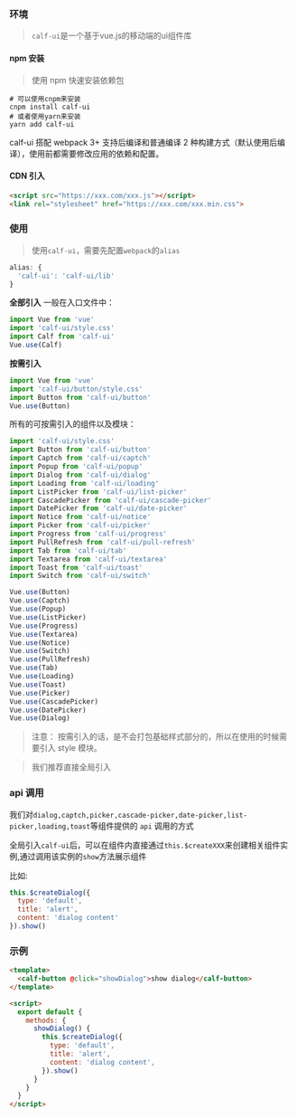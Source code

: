 ### 环境

> `calf-ui`是一个基于vue.js的移动端的ui组件库

#### npm 安装

> 使用 npm 快速安装依赖包

```shell
# 可以使用cnpm来安装
cnpm install calf-ui
# 或者使用yarn来安装
yarn add calf-ui
```

calf-ui 搭配 webpack 3+ 支持后编译和普通编译 2 种构建方式（默认使用后编译），使用前都需要修改应用的依赖和配置。

#### CDN 引入

```html
<script src="https://xxx.com/xxx.js"></script>
<link rel="stylesheet" href="https://xxx.com/xxx.min.css">
```

### 使用

> 使用`calf-ui`，需要先配置`webpack`的`alias`

```javascript
alias: {
  'calf-ui': 'calf-ui/lib'
}
```

**全部引入**
一般在入口文件中：

```javascript
import Vue from 'vue'
import 'calf-ui/style.css'
import Calf from 'calf-ui'
Vue.use(Calf)
```

**按需引入**

```javascript
import Vue from 'vue'
import 'calf-ui/button/style.css'
import Button from 'calf-ui/button'
Vue.use(Button)
```

所有的可按需引入的组件以及模块：

```javascript
import 'calf-ui/style.css'
import Button from 'calf-ui/button'
import Captch from 'calf-ui/captch'
import Popup from 'calf-ui/popup'
import Dialog from 'calf-ui/dialog'
import Loading from 'calf-ui/loading'
import ListPicker from 'calf-ui/list-picker'
import CascadePicker from 'calf-ui/cascade-picker'
import DatePicker from 'calf-ui/date-picker'
import Notice from 'calf-ui/notice'
import Picker from 'calf-ui/picker'
import Progress from 'calf-ui/progress'
import PullRefresh from 'calf-ui/pull-refresh'
import Tab from 'calf-ui/tab'
import Textarea from 'calf-ui/textarea'
import Toast from 'calf-ui/toast'
import Switch from 'calf-ui/switch'

Vue.use(Button)
Vue.use(Captch)
Vue.use(Popup)
Vue.use(ListPicker)
Vue.use(Progress)
Vue.use(Textarea)
Vue.use(Notice)
Vue.use(Switch)
Vue.use(PullRefresh)
Vue.use(Tab)
Vue.use(Loading)
Vue.use(Toast)
Vue.use(Picker)
Vue.use(CascadePicker)
Vue.use(DatePicker)
Vue.use(Dialog)
```

> 注意： 按需引入的话，是不会打包基础样式部分的，所以在使用的时候需要引入 style 模块。

> 我们推荐直接全局引入

### api 调用

我们对`dialog,captch,picker,cascade-picker,date-picker,list-picker,loading,toast`等组件提供的 `api` 调用的方式

全局引入`calf-ui`后，可以在组件内直接通过`this.$createXXX`来创建相关组件实例,通过调用该实例的`show`方法展示组件

比如:

```js
this.$createDialog({
  type: 'default',
  title: 'alert',
  content: 'dialog content'
}).show()
```

### 示例

```html
<template>
  <calf-button @click="showDialog">show dialog</calf-button>
</template>

<script>
  export default {
    methods: {
      showDialog() {
        this.$createDialog({
          type: 'default',
          title: 'alert',
          content: 'dialog content',
        }).show()
      }
    }
  }
</script>
```
